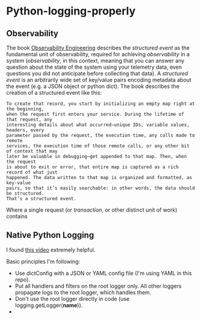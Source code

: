 # Python-logging-properly

## Observability

The book [Observability Engineering](https://www.oreilly.com/library/view/observability-engineering/9781492076438/) describes the _structured event_ as the fundamental unit of observability, required for achieving _observability_ in a system (_observability_, in this context, meaning that you can answer any question about the state of the system using your telemetry data, even questions you did not anticipate before collecting that data). A _structured event_ is an arbitrarily wide set of key/value pairs encoding metadata about the event (e.g. a JSON object or python dict). The book describes the creation of a structured event like this:

```
To create that record, you start by initializing an empty map right at the beginning,
when the request first enters your service. During the lifetime of that request, any
interesting details about what occurred—unique IDs, variable values, headers, every
parameter passed by the request, the execution time, any calls made to remote
services, the execution time of those remote calls, or any other bit of context that may
later be valuable in debugging—get appended to that map. Then, when the request
is about to exit or error, that entire map is captured as a rich record of what just
happened. The data written to that map is organized and formatted, as key-value
pairs, so that it’s easily searchable: in other words, the data should be structured.
That’s a structured event.
```

Where a single request (or _transaction_, or other distinct unit of work) contains

## Native Python Logging

I found [this video](https://www.youtube.com/watch?v=9L77QExPmI0) extremely helpful.

Basic principles I'm following:

- Use dictConfig with a JSON or YAML config file (I'm using YAML in this repo).
- Put all handlers and filters on the root logger only. All other loggers propagate logs to the root logger, which handles them.
- Don't use the root logger directly in code (use logging.getLogger(**name**)).
-
